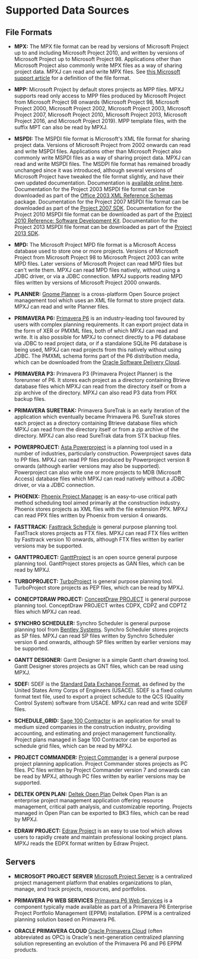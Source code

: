 # Supported Data Sources

## File Formats

* **MPX:** The MPX file format can be read by versions of Microsoft
Project up to and including Microsoft Project 2010, and written by versions of
Microsoft Project up to Microsoft Project 98. Applications other than Microsoft
Project also commonly write MPX files as a way of sharing project data. MPXJ
can read and write MPX files.
See [this Microsoft support article](https://support.microsoft.com/en-gb/help/270139)
for a definition of the file format.

* **MPP:** Microsoft Project by default stores projects as MPP files.
MPXJ supports read only access to MPP files produced by Microsoft
Project from Microsoft Project 98 onwards (Microsoft Project 98, Microsoft
Project 2000, Microsoft  Project 2002, Microsoft Project 2003, Microsoft
Project 2007, Microsoft Project 2010, Microsoft Project 2013, Microsoft Project
2016, and Microsoft Project 2019). MPP template files, with the suffix MPT can
also be read by MPXJ.

* **MSPDI:** The MSPDI file format is Microsoft's XML file format for
sharing project data. Versions of Microsoft Project from 2002 onwards can read
and write MSPDI files.  Applications other than Microsoft Project also
commonly write MSPDI files as a way of sharing project data. 
MPXJ can read and write MSPDI files.
The MSDPI file format has remained
broadly unchanged since it was introduced, although several versions of
Microsoft Project have tweaked the file format slightly, and have their own
updated documentation.
Documentation is [available online here](https://docs.microsoft.com/en-us/office-project/xml-data-interchange/project-xml-data-interchange-schema-reference).
Documentation for the Project 2003 MSPDI file format can be downloaded as
part of the [Office 2003 XML Reference Schemas](https://www.microsoft.com/en-us/download/details.aspx?id=101) package.
Documentation for the Project 2007 MSPDI file format can be downloaded as part
of the [Project 2007 SDK](https://www.microsoft.com/en-us/download/details.aspx?id=2432). Documentation
for the Project 2010 MSPDI file format can be downloaded as part of the
[Project 2010 Reference: Software Development Kit](https://www.microsoft.com/en-us/download/details.aspx?id=15511).
Documentation for the Project 2013 MSPDI file format can be downloaded as part
of the [Project 2013 SDK](https://www.microsoft.com/en-us/download/details.aspx?id=30435).

* **MPD:** The Microsoft Project MPD file format is a Microsoft Access database
used to store one or more projects. Versions of
Microsoft Project from Microsoft Project 98 to Microsoft Project 2003 can write
MPD files. Later versions of Microsoft Project can read MPD files but can't
write them. MPXJ can read MPD files natively, without using a JDBC driver, or
via a JDBC connection. MPXJ supports reading MPD files written by versions of
Microsoft Project 2000 onwards.

* **PLANNER:** [Gnome Planner](https://wiki.gnome.org/Apps/Planner)
is a cross-platform Open Source project management tool which uses an XML file
format to store project data. MPXJ can read and write Planner files.

* **PRIMAVERA P6:** [Primavera P6](https://www.oracle.com/uk/construction-engineering/primavera-p6/)
is an industry-leading tool favoured by users with complex planning
requirements. It can export project data in the form of XER or PMXML files,
both of which MPXJ can read and write. It is also possible for MPXJ to connect
directly to a P6 database via JDBC to read project data, or if a standalone
SQLite P6 database is being used, MPXJ can read projects from this natively
without using JDBC. The PMXML schema forms part of the P6 distribution media,
which can be downloaded from the
[Oracle Software Delivery Cloud](https://edelivery.oracle.com/).

* **PRIMAVERA P3:** Primavera P3 (Primavera Project Planner) is the forerunner
of P6. It stores each project as a directory containing Btrieve database files
which MPXJ can read from the directory itself or from a zip archive of the
directory. MPXJ can also read P3 data from PRX backup files.

* **PRIMAVERA SURETRAK:** Primavera SureTrak is an early iteration of the
application which eventually became Primavera P6. SureTrak stores each project
as a directory containing Btrieve database files which MPXJ can read from the
directory itself or from a zip archive of the directory. MPXJ can also read
SureTrak data from STX backup files.

* **POWERPROJECT:** [Asta Powerproject](https://elecosoft.com/products/asta/asta-powerproject/)
is a planning tool used in a number of industries, particularly construction.
Powerproject saves data to PP files. MPXJ can read PP files produced by
Powerproject version 8 onwards (although earlier versions may also be
supported). Powerproject can also write one or more projects to MDB
(Microsoft Access) database files which MPXJ can read natively without a JDBC
driver, or via a JDBC connection.

* **PHOENIX:** [Phoenix Project Manager](https://www.phoenixcpm.com/)
is an easy-to-use critical path method scheduling tool aimed primarily at the
construction industry. Phoenix stores projects as XML files with the file
extension PPX. MPXJ can read PPX files written by Phoenix from version 4
onwards.

* **FASTTRACK:** [Fasttrack Schedule](https://www.aecsoftware.com/)
is general purpose planning tool. FastTrack stores projects as FTX files. MPXJ
can read FTX files written by Fasttrack version 10 onwards, although FTX files
written by earlier versions may be supported.

* **GANTTPROJECT:** [GanttProject](https://github.com/bardsoftware/ganttproject/releases)
is an open source general purpose planning tool. GanttProject stores projects
as GAN files, which can be read by MPXJ.

* **TURBOPROJECT:** [TurboProject](https://www.turbocad.com/turboproject/turboproject.html)
is general purpose planning tool. TurboProject store projects as PEP files,
which can be read by MPXJ.

* **CONECPTDRAW PROJECT:** [ConceptDraw PROJECT](https://www.conceptdraw.com/products/project-management-software)
is general purpose planning tool. ConceptDraw PROJECT writes CDPX, CDPZ and
CDPTZ files which MPXJ can read.

* **SYNCHRO SCHEDULER:** Synchro Scheduler is general purpose planning tool
from [Bentley Systems](https://www.bentley.com/).
Synchro Scheduler stores projects as SP files. MPXJ can read SP files written
by Synchro Scheduler version 6 and onwards, although SP files written by earlier
versions may be supported.

* **GANTT DESIGNER:** Gantt Designer is a simple Gantt chart drawing tool. Gantt
Designer stores projects as GNT files, which can be read using MPXJ.

* **SDEF:** SDEF is the [Standard Data Exchange Format](https://www.publications.usace.army.mil/Portals/76/Publications/EngineerRegulations/ER_1-1-11.pdf),
as defined by the United States Army Corps of Engineers (USACE). SDEF is a fixed
column format text file, used to export a project schedule to the QCS
(Quality Control System) software from USACE. MPXJ can read and write SDEF
files.

* **SCHEDULE_GRID:** [Sage 100 Contractor](https://www.sage.com/en-us/products/sage-100-contractor/)
is an application for small to medium sized companies in the construction
industry, providing accounting, and estimating and project management
functionality. Project plans managed in Sage 100 Contractor can be exported as
schedule grid files, which can be read by MPXJ.

* **PROJECT COMMANDER:** [Project Commander](http://projectcommander.co.uk/pmschome/homepage.html)
is a general purpose project planning application. Project Commander stores
projects as PC files. PC files written by Project Commander version 7 and
onwards can be read by MPXJ, although PC files written by earlier versions may
be supported.

* **DELTEK OPEN PLAN:** [Deltek Open Plan](https://www.deltek.com/en/project-and-portfolio-management/open-plan)
Deltek Open Plan is an enterprise project management application offering
resource management, critical path analysis, and customizable reporting.
Projects managed in Open Plan can be exported to BK3 files, which can be read
by MPXJ.

* **EDRAW PROJECT:** [Edraw Project](https://www.edrawsoft.com/edraw-project/)
is an easy to use tool which allows users to rapidly create and
maintain professional looking project plans. MPXJ reads the EDPX format
written by Edraw Project.

## Servers

* **MICROSOFT PROJECT SERVER** [Microsoft Project Server](https://www.microsoft.com/en-gb/microsoft-365/project/enterprise-project-server)
is a centralized project management platform that enables organizations to plan,
manage, and track projects, resources, and portfolios.

* **PRIMAVERA P6 WEB SERVICES** [Primavera P6 Web Services](https://www.oracle.com/construction-engineering/primavera-p6/)
is a component typically made available as part of a Primavera P6 Enterprise
Project Portfolio Management (EPPM) installation. EPPM is a centralized
planning solution based on Primavera P6.

* **ORACLE PRIMAVERA CLOUD** [Oracle Primavera Cloud](https://www.oracle.com/construction-engineering/primavera-cloud-project-management/)
(often abbreviated as OPC) is Oracle's next-generation centralized planning
solution representing an evolution of the Primavera P6 and P6 EPPM products.

